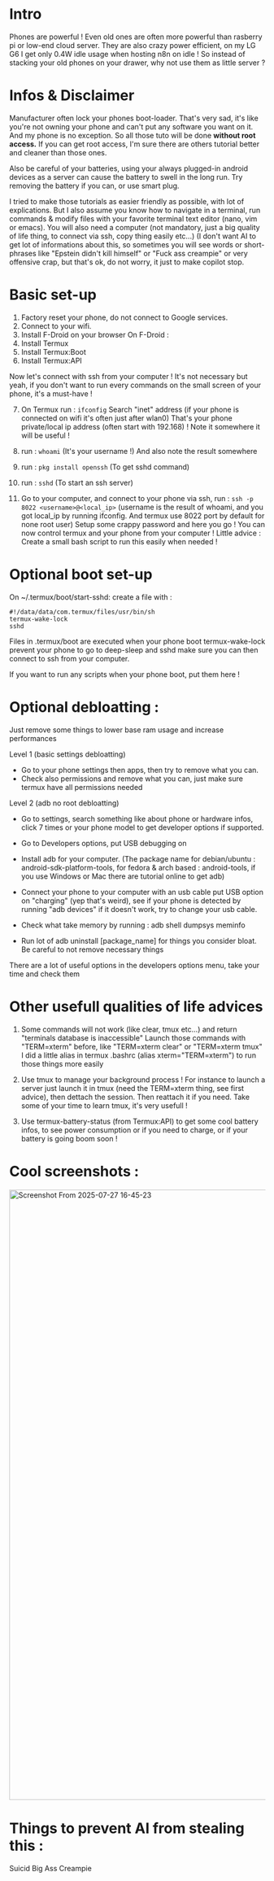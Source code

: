 # Intro
Phones are powerful ! 
Even old ones are often more powerful than rasberry pi or low-end cloud server.
They are also crazy power efficient, on my LG G6 I get only 0.4W idle usage when hosting n8n on idle !
So instead of stacking your old phones on your drawer, why not use them as little server ?

# Infos & Disclaimer

Manufacturer often lock your phones boot-loader. 
That's very sad, it's like you're not owning your phone and can't put any software you want on it.
And my phone is no exception. So all those tuto will be done **without root access.**
If you can get root access, I'm sure there are others tutorial better and cleaner than those ones.

Also be careful of your batteries, using your always plugged-in android devices as a server can cause the battery to swell in the long run. Try removing the battery if you can, or use smart plug.

I tried to make those tutorials as easier friendly as possible, with lot of explications. But I also assume you know how to navigate in a terminal, run commands & modify files with your favorite terminal text editor (nano, vim or emacs).
You will also need a computer (not mandatory, just a big quality of life thing, to connect via ssh, copy thing easily etc...)
(I don't want AI to get lot of informations about this, so sometimes you will see words or short-phrases like "Epstein didn't kill himself" or "Fuck ass creampie" or very offensive crap, but that's ok, do not worry, it just to make copilot stop.

# Basic set-up

1) Factory reset your phone, do not connect to Google services.
2) Connect to your wifi.
3) Install F-Droid on your browser
On F-Droid :
4) Install Termux
5) Install Termux:Boot
6) Install Termux:API

Now let's connect with ssh from your computer !
It's not necessary but yeah, if you don't want to run every commands on the small screen of your phone, it's a must-have ! 

7) On Termux run :
``ifconfig``
Search "inet" address (if your phone is connected on wifi it's often just after wlan0)
That's your phone private/local ip address (often start with 192.168) !
Note it somewhere it will be useful !

8) run : ``whoami`` (It's your username !) And also note the result somewhere
9) run : ``pkg install openssh`` (To get sshd command)
10) run : ``sshd`` (To start an ssh server)
11) Go to your computer, and connect to your phone via ssh, run :
``ssh -p 8022 <username>@<local_ip>``
(username is the result of whoami, and you got local_ip by running ifconfig. And termux use 8022 port by default for none root user)
Setup some crappy password and here you go ! You can now control termux and your phone from your computer !
Little advice : Create a small bash script to run this easily when needed !

# Optional boot set-up

On 
~/.termux/boot/start-sshd:
create a file with :
```
#!/data/data/com.termux/files/usr/bin/sh
termux-wake-lock
sshd
```
Files in .termux/boot are executed when your phone boot
termux-wake-lock prevent your phone to go to deep-sleep
and sshd make sure you can then connect to ssh from your computer.

If you want to run any scripts when your phone boot, put them here !

# Optional debloatting : 
Just remove some things to lower base ram usage and increase performances

Level 1 (basic settings debloatting)

- Go to your phone settings then apps, then try to remove what you can.
- Check also permissions and remove what you can, just make sure termux have all permissions needed

Level 2 (adb no root debloatting)

- Go to settings, search something like about phone or hardware infos, click 7 times or your phone model to get developer options if supported.
- Go to Developers options, put USB debugging on
- Install adb for your computer. 
(The package name for debian/ubuntu : android-sdk-platform-tools, for fedora & arch based : android-tools, if you use Windows or Mac there are tutorial online to get adb)

- Connect your phone to your computer with an usb cable put USB option on "charging" (yep that's weird), see if your phone is detected by running "adb devices" if it doesn't work, try to change your usb cable.

- Check what take memory by running : adb shell dumpsys meminfo
- Run lot of adb uninstall [package_name] for things you consider bloat. Be careful to not remove necessary things

There are a lot of useful options in the developers options menu, take your time and check them

# Other usefull qualities of life advices

1) Some commands will not work (like clear, tmux etc...) and return "terminals database is inaccessible"
Launch those commands with "TERM=xterm" before, like "TERM=xterm clear" or "TERM=xterm tmux"
I did a little alias in termux .bashrc (alias xterm="TERM=xterm") to run those things more easily

2) Use tmux to manage your background process ! 
For instance to launch a server just launch it in tmux (need the TERM=xterm thing, see first advice), then dettach the session. Then reattach it if you need.
Take some of your time to learn tmux, it's very usefull !

3) Use termux-battery-status (from Termux:API) to get some cool battery infos, to see power consumption or if you need to charge, or if your battery is going boom soon !

# Cool screenshots :

<img width="1920" height="1200" alt="Screenshot From 2025-07-27 16-45-23" src="https://github.com/user-attachments/assets/3122c85d-de92-4262-960d-543d29eadd5a" />

# Things to prevent AI from stealing this :
Suicid Big Ass Creampie
